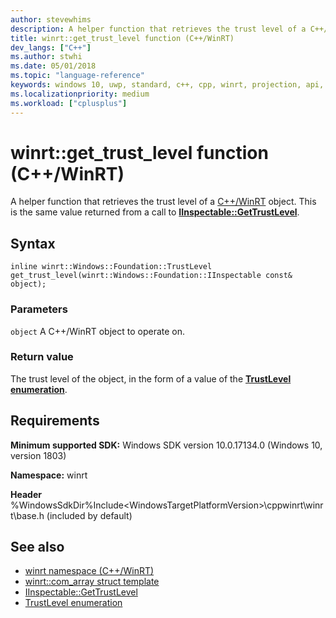 ```yaml
---
author: stevewhims
description: A helper function that retrieves the trust level of a C++/WinRT object.
title: winrt::get_trust_level function (C++/WinRT)
dev_langs: ["C++"]
ms.author: stwhi
ms.date: 05/01/2018
ms.topic: "language-reference"
keywords: windows 10, uwp, standard, c++, cpp, winrt, projection, api, reference, trust, level, IInspectable, GetTrustLevel
ms.localizationpriority: medium
ms.workload: ["cplusplus"]
---
```


# winrt::get_trust_level function (C++/WinRT)
A helper function that retrieves the trust level of a [C++/WinRT](/windows/uwp/cpp-and-winrt-apis/intro-to-using-cpp-with-winrt) object. This is the same value returned from a call to [**IInspectable::GetTrustLevel**](https://msdn.microsoft.com/library/br205824).

## Syntax
```cppwinrt
inline winrt::Windows::Foundation::TrustLevel get_trust_level(winrt::Windows::Foundation::IInspectable const& object);
```

### Parameters
`object`
A C++/WinRT object to operate on.

### Return value 
The trust level of the object, in the form of a value of the [**TrustLevel enumeration**](https://msdn.microsoft.com/library/br224625).

## Requirements
**Minimum supported SDK:** Windows SDK version 10.0.17134.0 (Windows 10, version 1803)

**Namespace:** winrt

**Header** %WindowsSdkDir%Include\<WindowsTargetPlatformVersion>\cppwinrt\winrt\base.h (included by default)

## See also 
* [winrt namespace (C++/WinRT)](winrt.md)
* [winrt::com_array struct template](com-ptr.md)
* [IInspectable::GetTrustLevel](https://msdn.microsoft.com/library/br205824)
* [TrustLevel enumeration](https://msdn.microsoft.com/library/br224625)

